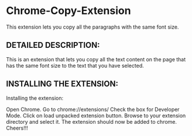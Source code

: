 Chrome-Copy-Extension
=====================

This extension lets you copy all the paragraphs with the same font size.


DETAILED DESCRIPTION:
---------------------

This is an extension that lets you copy all the text content on the page that has the same font size to the text that you have selected.

INSTALLING THE EXTENSION:
------------------------

Installing the extension:

Open Chrome.
Go to chrome://extensions/
Check the box for Developer Mode.
Click on load unpacked extension button.
Browse to your extension directory and select it.
The extension should now be added to chrome. Cheers!!!
